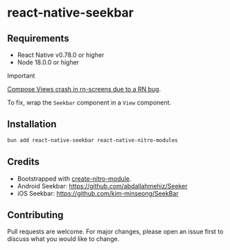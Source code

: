 # react-native-seekbar

## Requirements

- React Native v0.78.0 or higher
- Node 18.0.0 or higher

> [!IMPORTANT]  
> [Compose Views crash in rn-screens due to a RN bug](https://github.com/react-native-community/discussions-and-proposals/issues/446).
>
> To fix, wrap the `Seekbar` component in a `View` component.

## Installation

```bash
bun add react-native-seekbar react-native-nitro-modules
```

## Credits

- Bootstrapped with [create-nitro-module](https://github.com/patrickkabwe/create-nitro-module).
- Android Seekbar: https://github.com/abdallahmehiz/Seeker
- iOS Seekbar: https://github.com/kim-minseong/SeekBar

## Contributing

Pull requests are welcome. For major changes, please open an issue first to discuss what you would like to change.
